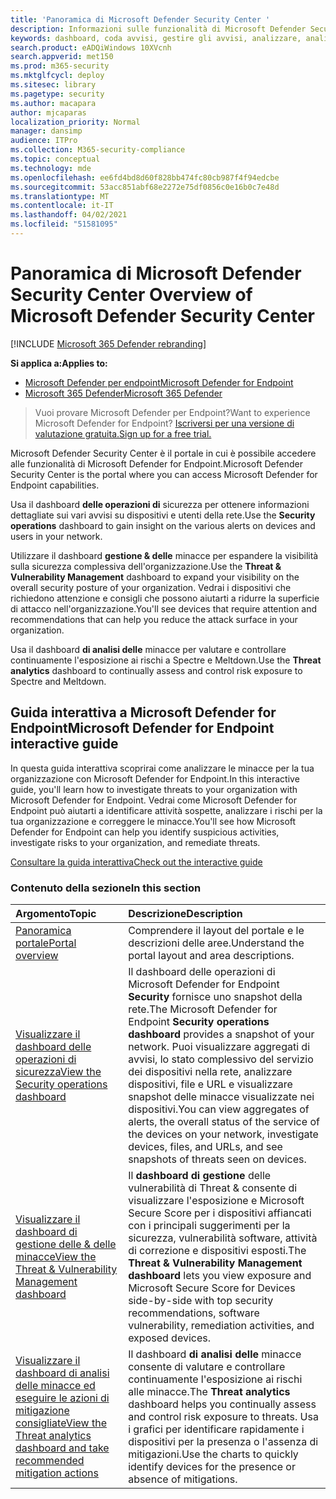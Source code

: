 ```yaml
---
title: 'Panoramica di Microsoft Defender Security Center '
description: Informazioni sulle funzionalità di Microsoft Defender Security Center, tra cui il funzionamento degli avvisi e suggerimenti su come analizzare possibili violazioni e attacchi.
keywords: dashboard, coda avvisi, gestire gli avvisi, analizzare, analizzare gli avvisi, analizzare i dispositivi, inviare file, analisi approfondita, alto, medio, basso, gravità, ioc, ioa
search.product: eADQiWindows 10XVcnh
search.appverid: met150
ms.prod: m365-security
ms.mktglfcycl: deploy
ms.sitesec: library
ms.pagetype: security
ms.author: macapara
author: mjcaparas
localization_priority: Normal
manager: dansimp
audience: ITPro
ms.collection: M365-security-compliance
ms.topic: conceptual
ms.technology: mde
ms.openlocfilehash: ee6fd4bd8d60f828bb474fc80cb987f4f94edcbe
ms.sourcegitcommit: 53acc851abf68e2272e75df0856c0e16b0c7e48d
ms.translationtype: MT
ms.contentlocale: it-IT
ms.lasthandoff: 04/02/2021
ms.locfileid: "51581095"
---
```

# <a name="overview-of-microsoft-defender-security-center"></a><span data-ttu-id="83bf6-104">Panoramica di Microsoft Defender Security Center </span><span class="sxs-lookup"><span data-stu-id="83bf6-104">Overview of Microsoft Defender Security Center</span></span>

[!INCLUDE [Microsoft 365 Defender rebranding](../../includes/microsoft-defender.md)]


<span data-ttu-id="83bf6-105">**Si applica a:**</span><span class="sxs-lookup"><span data-stu-id="83bf6-105">**Applies to:**</span></span>
- [<span data-ttu-id="83bf6-106">Microsoft Defender per endpoint</span><span class="sxs-lookup"><span data-stu-id="83bf6-106">Microsoft Defender for Endpoint</span></span>](https://go.microsoft.com/fwlink/?linkid=2154037)
- [<span data-ttu-id="83bf6-107">Microsoft 365 Defender</span><span class="sxs-lookup"><span data-stu-id="83bf6-107">Microsoft 365 Defender</span></span>](https://go.microsoft.com/fwlink/?linkid=2118804)


><span data-ttu-id="83bf6-108">Vuoi provare Microsoft Defender per Endpoint?</span><span class="sxs-lookup"><span data-stu-id="83bf6-108">Want to experience Microsoft Defender for Endpoint?</span></span> [<span data-ttu-id="83bf6-109">Iscriversi per una versione di valutazione gratuita.</span><span class="sxs-lookup"><span data-stu-id="83bf6-109">Sign up for a free trial.</span></span>](https://www.microsoft.com/microsoft-365/windows/microsoft-defender-atp?ocid=docs-wdatp-usewdatp-abovefoldlink)

<span data-ttu-id="83bf6-110">Microsoft Defender Security Center è il portale in cui è possibile accedere alle funzionalità di Microsoft Defender for Endpoint.</span><span class="sxs-lookup"><span data-stu-id="83bf6-110">Microsoft Defender Security Center is the portal where you can access Microsoft Defender for Endpoint capabilities.</span></span>

<span data-ttu-id="83bf6-111">Usa il dashboard **delle operazioni di** sicurezza per ottenere informazioni dettagliate sui vari avvisi su dispositivi e utenti della rete.</span><span class="sxs-lookup"><span data-stu-id="83bf6-111">Use the **Security operations** dashboard to gain insight on the various alerts on devices and users in your network.</span></span>

<span data-ttu-id="83bf6-112">Utilizzare il dashboard **gestione & delle** minacce per espandere la visibilità sulla sicurezza complessiva dell'organizzazione.</span><span class="sxs-lookup"><span data-stu-id="83bf6-112">Use the **Threat & Vulnerability Management** dashboard to expand your visibility on the overall security posture of your organization.</span></span> <span data-ttu-id="83bf6-113">Vedrai i dispositivi che richiedono attenzione e consigli che possono aiutarti a ridurre la superficie di attacco nell'organizzazione.</span><span class="sxs-lookup"><span data-stu-id="83bf6-113">You'll see devices that require attention and recommendations that can help you reduce the attack surface in your organization.</span></span>

<span data-ttu-id="83bf6-114">Usa il dashboard **di analisi delle** minacce per valutare e controllare continuamente l'esposizione ai rischi a Spectre e Meltdown.</span><span class="sxs-lookup"><span data-stu-id="83bf6-114">Use the **Threat analytics** dashboard to continually assess and control risk exposure to Spectre and Meltdown.</span></span>

## <a name="microsoft-defender-for-endpoint-interactive-guide"></a><span data-ttu-id="83bf6-115">Guida interattiva a Microsoft Defender for Endpoint</span><span class="sxs-lookup"><span data-stu-id="83bf6-115">Microsoft Defender for Endpoint interactive guide</span></span>
<span data-ttu-id="83bf6-116">In questa guida interattiva scoprirai come analizzare le minacce per la tua organizzazione con Microsoft Defender for Endpoint.</span><span class="sxs-lookup"><span data-stu-id="83bf6-116">In this interactive guide, you'll learn how to investigate threats to your organization with Microsoft Defender for Endpoint.</span></span> <span data-ttu-id="83bf6-117">Vedrai come Microsoft Defender for Endpoint può aiutarti a identificare attività sospette, analizzare i rischi per la tua organizzazione e correggere le minacce.</span><span class="sxs-lookup"><span data-stu-id="83bf6-117">You'll see how Microsoft Defender for Endpoint can help you identify suspicious activities, investigate risks to your organization, and remediate threats.</span></span>

[<span data-ttu-id="83bf6-118">Consultare la guida interattiva</span><span class="sxs-lookup"><span data-stu-id="83bf6-118">Check out the interactive guide</span></span>](https://aka.ms/MSDE-IG)

### <a name="in-this-section"></a><span data-ttu-id="83bf6-119">Contenuto della sezione</span><span class="sxs-lookup"><span data-stu-id="83bf6-119">In this section</span></span>

<span data-ttu-id="83bf6-120">Argomento</span><span class="sxs-lookup"><span data-stu-id="83bf6-120">Topic</span></span> | <span data-ttu-id="83bf6-121">Descrizione</span><span class="sxs-lookup"><span data-stu-id="83bf6-121">Description</span></span>
:---|:---
[<span data-ttu-id="83bf6-122">Panoramica portale</span><span class="sxs-lookup"><span data-stu-id="83bf6-122">Portal overview</span></span>](portal-overview.md) | <span data-ttu-id="83bf6-123">Comprendere il layout del portale e le descrizioni delle aree.</span><span class="sxs-lookup"><span data-stu-id="83bf6-123">Understand the portal layout and area descriptions.</span></span>
[<span data-ttu-id="83bf6-124">Visualizzare il dashboard delle operazioni di sicurezza</span><span class="sxs-lookup"><span data-stu-id="83bf6-124">View the Security operations dashboard</span></span>](security-operations-dashboard.md) | <span data-ttu-id="83bf6-125">Il dashboard delle operazioni di Microsoft Defender for Endpoint  **Security** fornisce uno snapshot della rete.</span><span class="sxs-lookup"><span data-stu-id="83bf6-125">The Microsoft Defender for Endpoint  **Security operations dashboard** provides a snapshot of your network.</span></span> <span data-ttu-id="83bf6-126">Puoi visualizzare aggregati di avvisi, lo stato complessivo del servizio dei dispositivi nella rete, analizzare dispositivi, file e URL e visualizzare snapshot delle minacce visualizzate nei dispositivi.</span><span class="sxs-lookup"><span data-stu-id="83bf6-126">You can view aggregates of alerts, the overall status of the service of the devices on your network, investigate devices, files, and URLs, and see snapshots of threats seen on devices.</span></span>
[<span data-ttu-id="83bf6-127">Visualizzare il dashboard di gestione delle & delle minacce</span><span class="sxs-lookup"><span data-stu-id="83bf6-127">View the Threat & Vulnerability Management dashboard</span></span>](tvm-dashboard-insights.md) | <span data-ttu-id="83bf6-128">Il **dashboard di gestione** delle vulnerabilità di Threat & consente di visualizzare l'esposizione e Microsoft Secure Score per i dispositivi affiancati con i principali suggerimenti per la sicurezza, vulnerabilità software, attività di correzione e dispositivi esposti.</span><span class="sxs-lookup"><span data-stu-id="83bf6-128">The **Threat & Vulnerability Management dashboard** lets you view exposure and Microsoft Secure Score for Devices side-by-side with top security recommendations, software vulnerability, remediation activities, and exposed devices.</span></span>
[<span data-ttu-id="83bf6-129">Visualizzare il dashboard di analisi delle minacce ed eseguire le azioni di mitigazione consigliate</span><span class="sxs-lookup"><span data-stu-id="83bf6-129">View the Threat analytics dashboard and take recommended mitigation actions</span></span>](threat-analytics.md) | <span data-ttu-id="83bf6-130">Il dashboard **di analisi delle** minacce consente di valutare e controllare continuamente l'esposizione ai rischi alle minacce.</span><span class="sxs-lookup"><span data-stu-id="83bf6-130">The **Threat analytics** dashboard helps you continually assess and control risk exposure to threats.</span></span> <span data-ttu-id="83bf6-131">Usa i grafici per identificare rapidamente i dispositivi per la presenza o l'assenza di mitigazioni.</span><span class="sxs-lookup"><span data-stu-id="83bf6-131">Use the charts to quickly identify devices for the presence or absence of mitigations.</span></span>
